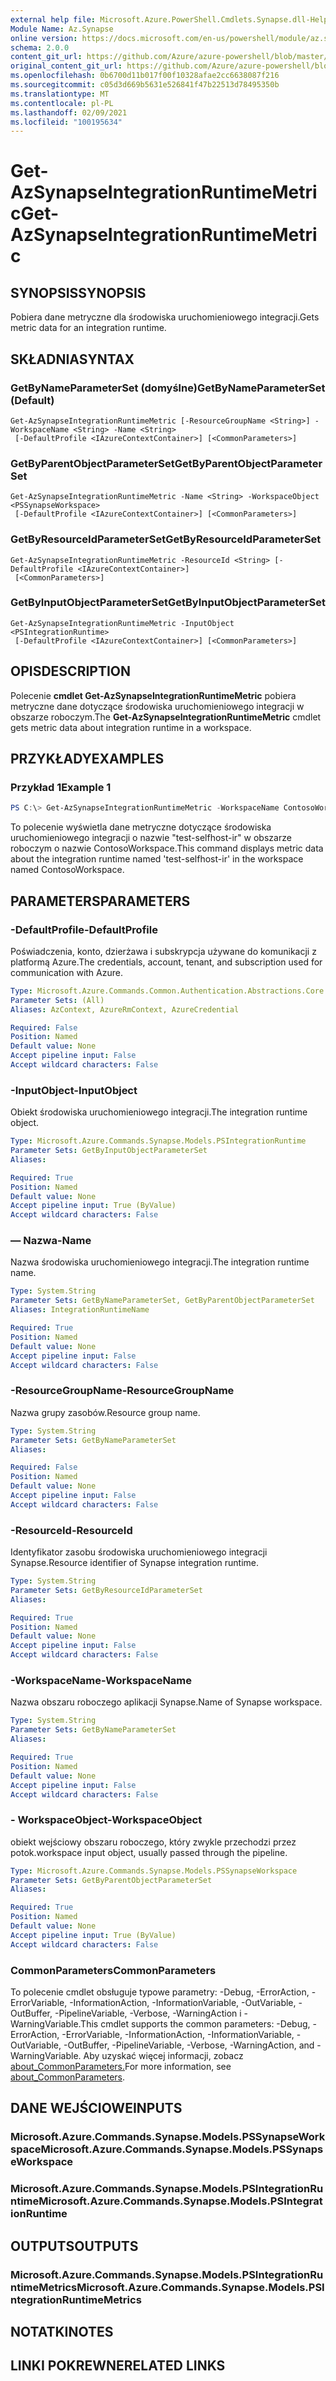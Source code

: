 ```yaml
---
external help file: Microsoft.Azure.PowerShell.Cmdlets.Synapse.dll-Help.xml
Module Name: Az.Synapse
online version: https://docs.microsoft.com/en-us/powershell/module/az.synapse/get-azsynapseintegrationruntimemetric
schema: 2.0.0
content_git_url: https://github.com/Azure/azure-powershell/blob/master/src/Synapse/Synapse/help/Get-AzSynapseIntegrationRuntimeMetric.md
original_content_git_url: https://github.com/Azure/azure-powershell/blob/master/src/Synapse/Synapse/help/Get-AzSynapseIntegrationRuntimeMetric.md
ms.openlocfilehash: 0b6700d11b017f00f10328afae2cc6638087f216
ms.sourcegitcommit: c05d3d669b5631e526841f47b22513d78495350b
ms.translationtype: MT
ms.contentlocale: pl-PL
ms.lasthandoff: 02/09/2021
ms.locfileid: "100195634"
---
```

# <span data-ttu-id="1596e-101">Get-AzSynapseIntegrationRuntimeMetric</span><span class="sxs-lookup"><span data-stu-id="1596e-101">Get-AzSynapseIntegrationRuntimeMetric</span></span>

## <span data-ttu-id="1596e-102">SYNOPSIS</span><span class="sxs-lookup"><span data-stu-id="1596e-102">SYNOPSIS</span></span>
<span data-ttu-id="1596e-103">Pobiera dane metryczne dla środowiska uruchomieniowego integracji.</span><span class="sxs-lookup"><span data-stu-id="1596e-103">Gets metric data for an integration runtime.</span></span> 

## <span data-ttu-id="1596e-104">SKŁADNIA</span><span class="sxs-lookup"><span data-stu-id="1596e-104">SYNTAX</span></span>

### <span data-ttu-id="1596e-105">GetByNameParameterSet (domyślne)</span><span class="sxs-lookup"><span data-stu-id="1596e-105">GetByNameParameterSet (Default)</span></span>
```
Get-AzSynapseIntegrationRuntimeMetric [-ResourceGroupName <String>] -WorkspaceName <String> -Name <String>
 [-DefaultProfile <IAzureContextContainer>] [<CommonParameters>]
```

### <span data-ttu-id="1596e-106">GetByParentObjectParameterSet</span><span class="sxs-lookup"><span data-stu-id="1596e-106">GetByParentObjectParameterSet</span></span>
```
Get-AzSynapseIntegrationRuntimeMetric -Name <String> -WorkspaceObject <PSSynapseWorkspace>
 [-DefaultProfile <IAzureContextContainer>] [<CommonParameters>]
```

### <span data-ttu-id="1596e-107">GetByResourceIdParameterSet</span><span class="sxs-lookup"><span data-stu-id="1596e-107">GetByResourceIdParameterSet</span></span>
```
Get-AzSynapseIntegrationRuntimeMetric -ResourceId <String> [-DefaultProfile <IAzureContextContainer>]
 [<CommonParameters>]
```

### <span data-ttu-id="1596e-108">GetByInputObjectParameterSet</span><span class="sxs-lookup"><span data-stu-id="1596e-108">GetByInputObjectParameterSet</span></span>
```
Get-AzSynapseIntegrationRuntimeMetric -InputObject <PSIntegrationRuntime>
 [-DefaultProfile <IAzureContextContainer>] [<CommonParameters>]
```

## <span data-ttu-id="1596e-109">OPIS</span><span class="sxs-lookup"><span data-stu-id="1596e-109">DESCRIPTION</span></span>
<span data-ttu-id="1596e-110">Polecenie **cmdlet Get-AzSynapseIntegrationRuntimeMetric** pobiera metryczne dane dotyczące środowiska uruchomieniowego integracji w obszarze roboczym.</span><span class="sxs-lookup"><span data-stu-id="1596e-110">The **Get-AzSynapseIntegrationRuntimeMetric** cmdlet gets metric data about integration runtime in a workspace.</span></span>

## <span data-ttu-id="1596e-111">PRZYKŁADY</span><span class="sxs-lookup"><span data-stu-id="1596e-111">EXAMPLES</span></span>

### <span data-ttu-id="1596e-112">Przykład 1</span><span class="sxs-lookup"><span data-stu-id="1596e-112">Example 1</span></span>
```powershell
PS C:\> Get-AzSynapseIntegrationRuntimeMetric -WorkspaceName ContosoWorkspace -Name 'test-selfhost-ir'
```

<span data-ttu-id="1596e-113">To polecenie wyświetla dane metryczne dotyczące środowiska uruchomieniowego integracji o nazwie "test-selfhost-ir" w obszarze roboczym o nazwie ContosoWorkspace.</span><span class="sxs-lookup"><span data-stu-id="1596e-113">This command displays metric data about the integration runtime named 'test-selfhost-ir' in the workspace named ContosoWorkspace.</span></span>

## <span data-ttu-id="1596e-114">PARAMETERS</span><span class="sxs-lookup"><span data-stu-id="1596e-114">PARAMETERS</span></span>

### <span data-ttu-id="1596e-115">-DefaultProfile</span><span class="sxs-lookup"><span data-stu-id="1596e-115">-DefaultProfile</span></span>
<span data-ttu-id="1596e-116">Poświadczenia, konto, dzierżawa i subskrypcja używane do komunikacji z platformą Azure.</span><span class="sxs-lookup"><span data-stu-id="1596e-116">The credentials, account, tenant, and subscription used for communication with Azure.</span></span>

```yaml
Type: Microsoft.Azure.Commands.Common.Authentication.Abstractions.Core.IAzureContextContainer
Parameter Sets: (All)
Aliases: AzContext, AzureRmContext, AzureCredential

Required: False
Position: Named
Default value: None
Accept pipeline input: False
Accept wildcard characters: False
```

### <span data-ttu-id="1596e-117">-InputObject</span><span class="sxs-lookup"><span data-stu-id="1596e-117">-InputObject</span></span>
<span data-ttu-id="1596e-118">Obiekt środowiska uruchomieniowego integracji.</span><span class="sxs-lookup"><span data-stu-id="1596e-118">The integration runtime object.</span></span>

```yaml
Type: Microsoft.Azure.Commands.Synapse.Models.PSIntegrationRuntime
Parameter Sets: GetByInputObjectParameterSet
Aliases:

Required: True
Position: Named
Default value: None
Accept pipeline input: True (ByValue)
Accept wildcard characters: False
```

### <span data-ttu-id="1596e-119">— Nazwa</span><span class="sxs-lookup"><span data-stu-id="1596e-119">-Name</span></span>
<span data-ttu-id="1596e-120">Nazwa środowiska uruchomieniowego integracji.</span><span class="sxs-lookup"><span data-stu-id="1596e-120">The integration runtime name.</span></span>

```yaml
Type: System.String
Parameter Sets: GetByNameParameterSet, GetByParentObjectParameterSet
Aliases: IntegrationRuntimeName

Required: True
Position: Named
Default value: None
Accept pipeline input: False
Accept wildcard characters: False
```

### <span data-ttu-id="1596e-121">-ResourceGroupName</span><span class="sxs-lookup"><span data-stu-id="1596e-121">-ResourceGroupName</span></span>
<span data-ttu-id="1596e-122">Nazwa grupy zasobów.</span><span class="sxs-lookup"><span data-stu-id="1596e-122">Resource group name.</span></span>

```yaml
Type: System.String
Parameter Sets: GetByNameParameterSet
Aliases:

Required: False
Position: Named
Default value: None
Accept pipeline input: False
Accept wildcard characters: False
```

### <span data-ttu-id="1596e-123">-ResourceId</span><span class="sxs-lookup"><span data-stu-id="1596e-123">-ResourceId</span></span>
<span data-ttu-id="1596e-124">Identyfikator zasobu środowiska uruchomieniowego integracji Synapse.</span><span class="sxs-lookup"><span data-stu-id="1596e-124">Resource identifier of Synapse integration runtime.</span></span>

```yaml
Type: System.String
Parameter Sets: GetByResourceIdParameterSet
Aliases:

Required: True
Position: Named
Default value: None
Accept pipeline input: False
Accept wildcard characters: False
```

### <span data-ttu-id="1596e-125">-WorkspaceName</span><span class="sxs-lookup"><span data-stu-id="1596e-125">-WorkspaceName</span></span>
<span data-ttu-id="1596e-126">Nazwa obszaru roboczego aplikacji Synapse.</span><span class="sxs-lookup"><span data-stu-id="1596e-126">Name of Synapse workspace.</span></span>

```yaml
Type: System.String
Parameter Sets: GetByNameParameterSet
Aliases:

Required: True
Position: Named
Default value: None
Accept pipeline input: False
Accept wildcard characters: False
```

### <span data-ttu-id="1596e-127">- WorkspaceObject</span><span class="sxs-lookup"><span data-stu-id="1596e-127">-WorkspaceObject</span></span>
<span data-ttu-id="1596e-128">obiekt wejściowy obszaru roboczego, który zwykle przechodzi przez potok.</span><span class="sxs-lookup"><span data-stu-id="1596e-128">workspace input object, usually passed through the pipeline.</span></span>

```yaml
Type: Microsoft.Azure.Commands.Synapse.Models.PSSynapseWorkspace
Parameter Sets: GetByParentObjectParameterSet
Aliases:

Required: True
Position: Named
Default value: None
Accept pipeline input: True (ByValue)
Accept wildcard characters: False
```

### <span data-ttu-id="1596e-129">CommonParameters</span><span class="sxs-lookup"><span data-stu-id="1596e-129">CommonParameters</span></span>
<span data-ttu-id="1596e-130">To polecenie cmdlet obsługuje typowe parametry: -Debug, -ErrorAction, -ErrorVariable, -InformationAction, -InformationVariable, -OutVariable, -OutBuffer, -PipelineVariable, -Verbose, -WarningAction i -WarningVariable.</span><span class="sxs-lookup"><span data-stu-id="1596e-130">This cmdlet supports the common parameters: -Debug, -ErrorAction, -ErrorVariable, -InformationAction, -InformationVariable, -OutVariable, -OutBuffer, -PipelineVariable, -Verbose, -WarningAction, and -WarningVariable.</span></span> <span data-ttu-id="1596e-131">Aby uzyskać więcej informacji, zobacz [about_CommonParameters.](http://go.microsoft.com/fwlink/?LinkID=113216)</span><span class="sxs-lookup"><span data-stu-id="1596e-131">For more information, see [about_CommonParameters](http://go.microsoft.com/fwlink/?LinkID=113216).</span></span>

## <span data-ttu-id="1596e-132">DANE WEJŚCIOWE</span><span class="sxs-lookup"><span data-stu-id="1596e-132">INPUTS</span></span>

### <span data-ttu-id="1596e-133">Microsoft.Azure.Commands.Synapse.Models.PSSynapseWorkspace</span><span class="sxs-lookup"><span data-stu-id="1596e-133">Microsoft.Azure.Commands.Synapse.Models.PSSynapseWorkspace</span></span>

### <span data-ttu-id="1596e-134">Microsoft.Azure.Commands.Synapse.Models.PSIntegrationRuntime</span><span class="sxs-lookup"><span data-stu-id="1596e-134">Microsoft.Azure.Commands.Synapse.Models.PSIntegrationRuntime</span></span>

## <span data-ttu-id="1596e-135">OUTPUTS</span><span class="sxs-lookup"><span data-stu-id="1596e-135">OUTPUTS</span></span>

### <span data-ttu-id="1596e-136">Microsoft.Azure.Commands.Synapse.Models.PSIntegrationRuntimeMetrics</span><span class="sxs-lookup"><span data-stu-id="1596e-136">Microsoft.Azure.Commands.Synapse.Models.PSIntegrationRuntimeMetrics</span></span>

## <span data-ttu-id="1596e-137">NOTATKI</span><span class="sxs-lookup"><span data-stu-id="1596e-137">NOTES</span></span>

## <span data-ttu-id="1596e-138">LINKI POKREWNE</span><span class="sxs-lookup"><span data-stu-id="1596e-138">RELATED LINKS</span></span>

